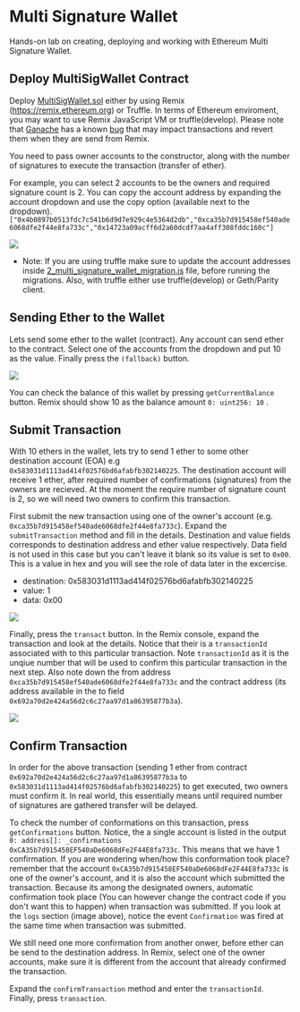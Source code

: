 # Multi Signature Wallet
Hands-on lab on creating, deploying and working with Ethereum Multi Signature Wallet.

## Deploy MultiSigWallet Contract

Deploy [MultiSigWallet.sol](/multi-sig-wallet/contracts/MultiSigWallet.sol) either by using Remix (https://remix.ethereum.org) or Truffle. In terms of Ethereum enviroment, you may want to use Remix JavaScript VM or truffle(develop). Please note that [Ganache](https://truffleframework.com/ganache) has a known [bug](https://github.com/trufflesuite/ganache-cli/issues/497) that may impact transactions and revert them when they are send from Remix. 

You need to pass owner accounts to the constructor, along with the number of signatures to execute the transaction (transfer of ether). 

For example, you can select 2 accounts to be the owners and required signature count is 2. You can copy the account address by expanding the account dropdown and use the copy option (available next to the dropdown).    
```["0x4b0897b0513fdc7c541b6d9d7e929c4e5364d2db","0xca35b7d915458ef540ade6068dfe2f44e8fa733c","0x14723a09acff6d2a60dcdf7aa4aff308fddc160c"]```

<img src="https://github.com/razi-rais/blockchain-workshop/blob/master/images/multisig-deploy.png">

* Note: If you are using truffle make sure to update the account addresses inside [2_multi_signature_wallet_migration.js](/multi-sig-wallet/migrations/2_multi_signature_wallet_migration.js) file, before running the migrations. Also, with truffle either use truffle(develop) or Geth/Parity client.

## Sending Ether to the Wallet
Lets send some ether to the wallet (contract). Any account can send ether to the contract. Select one of the accounts from the dropdown and put 10 as the value. Finally press the ```(fallback)``` button.   

<img src="https://github.com/razi-rais/blockchain-workshop/blob/master/images/multisig-fallback.png">

You can check the balance of this wallet by pressing ```getCurrentBalance``` button. Remix should show 10 as the balance amount ```0: uint256: 10``` .
 
 
 ## Submit Transaction
With 10 ethers in the wallet, lets try to send 1 ether to some other destination account (EOA) e.g ```0x583031d1113ad414f02576bd6afabfb302140225```. The destination account will receive 1 ether, after required number of confirmations (signatures) from the owners are recieved. At the moment the require number of signature count is 2, so we will need two owners to confirm this transaction. 

First submit the new transaction using one of the owner's account (e.g. ```0xca35b7d915458ef540ade6068dfe2f44e8fa733c```).
Expand the ```submitTransaction``` method and fill in the details. Destination and value fields corresponds to destination address and ether value respectively. Data field is not used in this case but you can't leave it blank so its value is set to ```0x00```. This is a value in hex and you will see the role of data later in the excercise. 
* destination: 0x583031d1113ad414f02576bd6afabfb302140225
* value: 1
* data: 0x00
<img src="https://github.com/razi-rais/blockchain-workshop/blob/master/images/multisig-submitTransaction.png">

Finally, press the ```transact``` button. In the Remix console, expand the transaction and look at the details. Notice that their is a ```transactionId``` associated with to this particular transaction. Note ```transactionId``` as it is the unqiue number that will be used to confirm this particular transaction in the next step. Also note down the from address ```0xca35b7d915458ef540ade6068dfe2f44e8fa733c``` and the contract address (its address available in the to field ```0x692a70d2e424a56d2c6c27aa97d1a86395877b3a```).  

<img src="https://github.com/razi-rais/blockchain-workshop/blob/master/images/multisig-transaction.png">


 ## Confirm Transaction
In order for the above transaction (sending 1 ether from contract ```0x692a70d2e424a56d2c6c27aa97d1a86395877b3a``` to ```0x583031d1113ad414f02576bd6afabfb302140225```) to get executed, two owners must confirm it. In real world, this essentially means until required number of signatures are gathered transfer will be delayed. 

To check the number of conformations on this transaction, press ```getConfirmations``` button. Notice, the a single account is listed in the output ```0: address[]: _confirmations 0xCA35b7d915458EF540aDe6068dFe2F44E8fa733c```. This means that we have 1 confirmation. If you are wondering when/how this conformation took place? remember that the account  ```0xCA35b7d915458EF540aDe6068dFe2F44E8fa733c``` is one of the owner's account, and it is also the account which submitted the transaction. Because its among the designated owners, automatic confirmation took place (You can however change the contract code if you don't want this to happen) when transaction was submitted. If you look at the ```logs``` section (image above), notice the event ```Confirmation``` was fired at the same time when transaction was submitted. 

We still need one more confirmation from another onwer, before ether can be send to the destination address. In Remix, select one of the owner accounts, make sure it is different from the account that already confirmed the transaction. 

Expand the ```confirmTransaction``` method and enter the ```transactionId```. Finally, press ```transaction```. 

 
